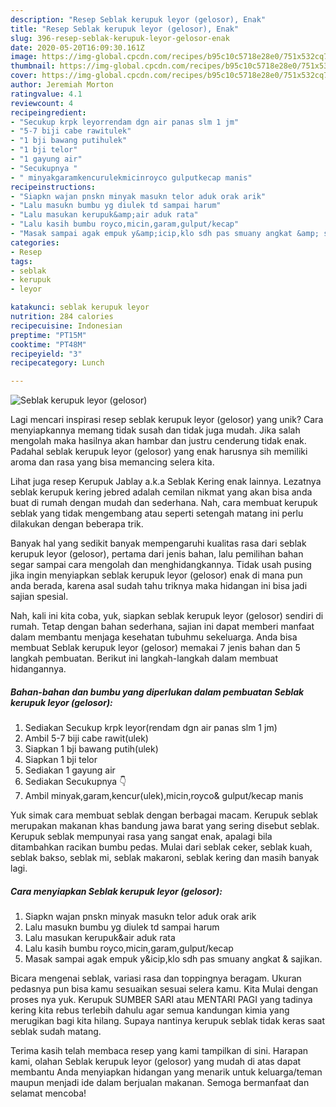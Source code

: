 ```yaml
---
description: "Resep Seblak kerupuk leyor (gelosor), Enak"
title: "Resep Seblak kerupuk leyor (gelosor), Enak"
slug: 396-resep-seblak-kerupuk-leyor-gelosor-enak
date: 2020-05-20T16:09:30.161Z
image: https://img-global.cpcdn.com/recipes/b95c10c5718e28e0/751x532cq70/seblak-kerupuk-leyor-gelosor-foto-resep-utama.jpg
thumbnail: https://img-global.cpcdn.com/recipes/b95c10c5718e28e0/751x532cq70/seblak-kerupuk-leyor-gelosor-foto-resep-utama.jpg
cover: https://img-global.cpcdn.com/recipes/b95c10c5718e28e0/751x532cq70/seblak-kerupuk-leyor-gelosor-foto-resep-utama.jpg
author: Jeremiah Morton
ratingvalue: 4.1
reviewcount: 4
recipeingredient:
- "Secukup krpk leyorrendam dgn air panas slm 1 jm"
- "5-7 biji cabe rawitulek"
- "1 bji bawang putihulek"
- "1 bji telor"
- "1 gayung air"
- "Secukupnya "
- " minyakgaramkencurulekmicinroyco gulputkecap manis"
recipeinstructions:
- "Siapkn wajan pnskn minyak masukn telor aduk orak arik"
- "Lalu masukn bumbu yg diulek td sampai harum"
- "Lalu masukan kerupuk&amp;air aduk rata"
- "Lalu kasih bumbu royco,micin,garam,gulput/kecap"
- "Masak sampai agak empuk y&amp;icip,klo sdh pas smuany angkat &amp; sajikan."
categories:
- Resep
tags:
- seblak
- kerupuk
- leyor

katakunci: seblak kerupuk leyor 
nutrition: 284 calories
recipecuisine: Indonesian
preptime: "PT15M"
cooktime: "PT48M"
recipeyield: "3"
recipecategory: Lunch

---
```



![Seblak kerupuk leyor (gelosor)](https://img-global.cpcdn.com/recipes/b95c10c5718e28e0/751x532cq70/seblak-kerupuk-leyor-gelosor-foto-resep-utama.jpg)

Lagi mencari inspirasi resep seblak kerupuk leyor (gelosor) yang unik? Cara menyiapkannya memang tidak susah dan tidak juga mudah. Jika salah mengolah maka hasilnya akan hambar dan justru cenderung tidak enak. Padahal seblak kerupuk leyor (gelosor) yang enak harusnya sih memiliki aroma dan rasa yang bisa memancing selera kita.

Lihat juga resep Kerupuk Jablay a.k.a Seblak Kering enak lainnya. Lezatnya seblak kerupuk kering jebred adalah cemilan nikmat yang akan bisa anda buat di rumah dengan mudah dan sederhana. Nah, cara membuat kerupuk seblak yang tidak mengembang atau seperti setengah matang ini perlu dilakukan dengan beberapa trik.

Banyak hal yang sedikit banyak mempengaruhi kualitas rasa dari seblak kerupuk leyor (gelosor), pertama dari jenis bahan, lalu pemilihan bahan segar sampai cara mengolah dan menghidangkannya. Tidak usah pusing jika ingin menyiapkan seblak kerupuk leyor (gelosor) enak di mana pun anda berada, karena asal sudah tahu triknya maka hidangan ini bisa jadi sajian spesial.


Nah, kali ini kita coba, yuk, siapkan seblak kerupuk leyor (gelosor) sendiri di rumah. Tetap dengan bahan sederhana, sajian ini dapat memberi manfaat dalam membantu menjaga kesehatan tubuhmu sekeluarga. Anda bisa membuat Seblak kerupuk leyor (gelosor) memakai 7 jenis bahan dan 5 langkah pembuatan. Berikut ini langkah-langkah dalam membuat hidangannya.

<!--inarticleads1-->

##### Bahan-bahan dan bumbu yang diperlukan dalam pembuatan Seblak kerupuk leyor (gelosor):

1. Sediakan Secukup krpk leyor(rendam dgn air panas slm 1 jm)
1. Ambil 5-7 biji cabe rawit(ulek)
1. Siapkan 1 bji bawang putih(ulek)
1. Siapkan 1 bji telor
1. Sediakan 1 gayung air
1. Sediakan Secukupnya 👇
1. Ambil  minyak,garam,kencur(ulek),micin,royco&amp; gulput/kecap manis


Yuk simak cara membuat seblak dengan berbagai macam. Kerupuk seblak merupakan makanan khas bandung jawa barat yang sering disebut seblak. Kerupuk seblak mempunyai rasa yang sangat enak, apalagi bila ditambahkan racikan bumbu pedas. Mulai dari seblak ceker, seblak kuah, seblak bakso, seblak mi, seblak makaroni, seblak kering dan masih banyak lagi. 

<!--inarticleads2-->

##### Cara menyiapkan Seblak kerupuk leyor (gelosor):

1. Siapkn wajan pnskn minyak masukn telor aduk orak arik
1. Lalu masukn bumbu yg diulek td sampai harum
1. Lalu masukan kerupuk&amp;air aduk rata
1. Lalu kasih bumbu royco,micin,garam,gulput/kecap
1. Masak sampai agak empuk y&amp;icip,klo sdh pas smuany angkat &amp; sajikan.


Bicara mengenai seblak, variasi rasa dan toppingnya beragam. Ukuran pedasnya pun bisa kamu sesuaikan sesuai selera kamu. Kita Mulai dengan proses nya yuk. Kerupuk SUMBER SARI atau MENTARI PAGI yang tadinya kering kita rebus terlebih dahulu agar semua kandungan kimia yang merugikan bagi kita hilang. Supaya nantinya kerupuk seblak tidak keras saat seblak sudah matang. 

Terima kasih telah membaca resep yang kami tampilkan di sini. Harapan kami, olahan Seblak kerupuk leyor (gelosor) yang mudah di atas dapat membantu Anda menyiapkan hidangan yang menarik untuk keluarga/teman maupun menjadi ide dalam berjualan makanan. Semoga bermanfaat dan selamat mencoba!
